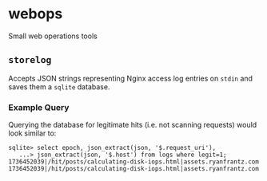 # webops
Small web operations tools

## `storelog`

Accepts JSON strings representing Nginx access log entries on `stdin` and saves
them a `sqlite` database.

### Example Query

Querying the database for legitimate hits (i.e. not scanning requests) would
look similar to:

```terminal
sqlite> select epoch, json_extract(json, '$.request_uri'),
   ...> json_extract(json, '$.host') from logs where legit=1;
1736452039|/hit/posts/calculating-disk-iops.html|assets.ryanfrantz.com
1736452039|/hit/posts/calculating-disk-iops.html|assets.ryanfrantz.com
```
